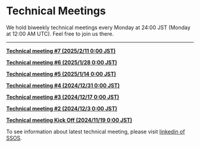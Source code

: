 # Technical Meetings

We hold biweekly technical meetings every Monday at 24:00 JST (Monday at 12:00 AM UTC). Feel free to join us there.

---------
**[Technical meeting #7 (2025/2/11 0:00 JST)](https://github.com/user-attachments/files/18767647/SpaceStationMeeting007_20250210.pdf)**

**[Technical meeting #6 (2025/1/28 0:00 JST)](https://github.com/user-attachments/files/18777131/SpaceStationMeeting006_20250127.pdf)**

**[Technical meeting #5 (2025/1/14 0:00 JST)](https://github.com/user-attachments/files/18403576/technical_meeting.5_20250113.pdf)**

**[Technical meeting #4 (2024/12/31 0:00 JST)](https://github.com/user-attachments/files/18307102/SSOS_Technical_Meeting_.4_20241230_a.pdf)**

**[Technical meeting #3 (2024/12/17 0:00 JST)](https://github.com/user-attachments/files/18265162/SSOS_Technical_Meeting_.3_20241216.pdf)**

**[Technical meeting #2 (2024/12/3 0:00 JST)](https://github.com/user-attachments/files/18270096/SSOS_Technical_Meeting_.2_20241202.pdf)**

**[Technical meeting Kick Off (2024/11/19 0:00 JST)](https://github.com/user-attachments/files/18265125/SSOS_Technical_Meeting_.1Kickoff_20241118.pdf)**

To see information about latest technical meeting, please visit [linkedin of SSOS](https://www.linkedin.com/company/space-station-os/).

